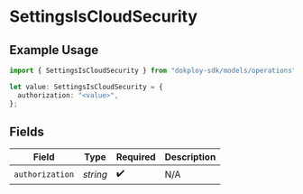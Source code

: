 # SettingsIsCloudSecurity

## Example Usage

```typescript
import { SettingsIsCloudSecurity } from "dokploy-sdk/models/operations";

let value: SettingsIsCloudSecurity = {
  authorization: "<value>",
};
```

## Fields

| Field              | Type               | Required           | Description        |
| ------------------ | ------------------ | ------------------ | ------------------ |
| `authorization`    | *string*           | :heavy_check_mark: | N/A                |